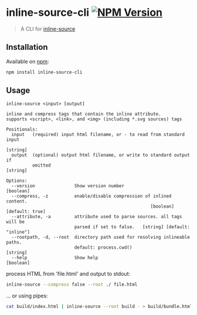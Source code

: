 # inline-source-cli [![NPM Version](http://img.shields.io/npm/v/inline-source-cli.svg?style=flat)](https://npmjs.com/package/inline-source-cli)

> A CLI for [inline-source](https://github.com/popeindustries/inline-source)


## Installation

Available on [npm](https://npmjs.com/package/inline-source-cli):

```sh
npm install inline-source-cli
```


## Usage
```
inline-source <input> [output]

inline and compress tags that contain the inline attribute.
supports <script>, <link>, and <img> (including *.svg sources) tags

Positionals:
  input   (required) input html filename, or - to read from standard input
                                                                        [string]
  output  (optional) output html filename, or write to standard output if
          omitted                                                       [string]

Options:
  --version               Show version number                          [boolean]
  --compress, -z          enable/disable compression of inlined content.
                                                       [boolean] [default: true]
  --attribute, -a         attribute used to parse sources. all tags will be
                          parsed if set to false.   [string] [default: "inline"]
  --rootpath, -d, --root  directory path used for resolving inlineable paths.
                          default: process.cwd()                        [string]
  --help                  Show help                                    [boolean]
```

process HTML from 'file.html' and output to stdout:
```sh
inline-source --compress false --root ./ file.html
```

... or using pipes:

```sh
cat build/index.html | inline-source --root build - > build/bundle.html
```
